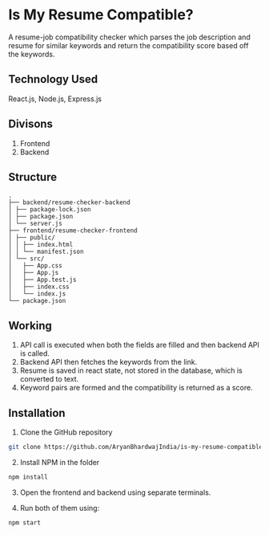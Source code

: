 # Is My Resume Compatible?

A resume-job compatibility checker which parses the job description and resume for similar keywords and return the compatibility score based off the keywords.

## Technology Used

React.js, Node.js, Express.js

## Divisons

1. Frontend
2. Backend

## Structure

```
. 
├── backend/resume-checker-backend 
│ ├── package-lock.json 
│ ├── package.json 
│ └── server.js 
├── frontend/resume-checker-frontend
│ ├── public/ 
│ │ ├── index.html 
│ │ └── manifest.json 
│ └── src/ 
│   ├── App.css 
│   ├── App.js 
│   ├── App.test.js 
│   ├── index.css 
│   └── index.js 
└── package.json
```
## Working

1. API call is executed when both the fields are filled and then backend API is called.
2. Backend API then fetches the keywords from the link.
3. Resume is saved in react state, not stored in the database, which is converted to text.
4. Keyword pairs are formed and the compatibility is returned as a score.

## Installation

1. Clone the GitHub repository
```bash
git clone https://github.com/AryanBhardwajIndia/is-my-resume-compatible
```
2. Install NPM in the folder
```bash
npm install
```
3. Open the frontend and backend using separate terminals.

4. Run both of them using:
```bash
npm start
```